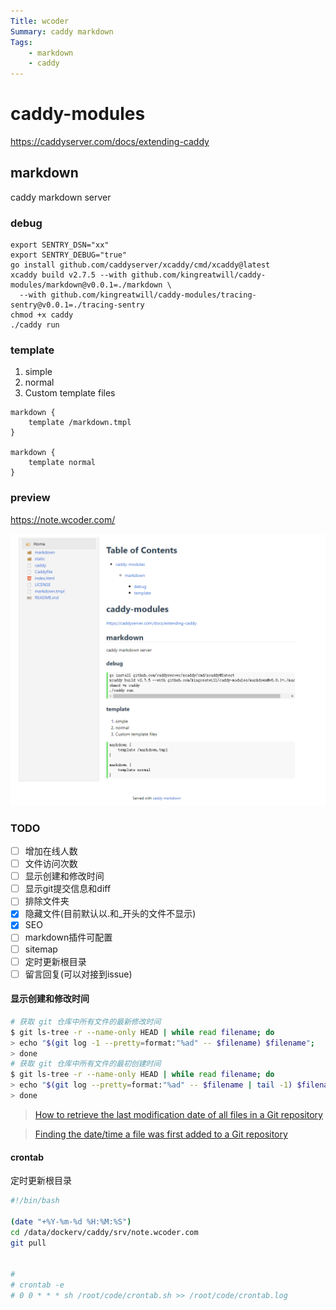 ```yaml
---
Title: wcoder 
Summary: caddy markdown
Tags:
    - markdown
    - caddy
---
```


# caddy-modules

https://caddyserver.com/docs/extending-caddy

## markdown
caddy markdown server

### debug


```
export SENTRY_DSN="xx"
export SENTRY_DEBUG="true"
go install github.com/caddyserver/xcaddy/cmd/xcaddy@latest
xcaddy build v2.7.5 --with github.com/kingreatwill/caddy-modules/markdown@v0.0.1=./markdown \
  --with github.com/kingreatwill/caddy-modules/tracing-sentry@v0.0.1=./tracing-sentry
chmod +x caddy
./caddy run
```

### template
1. simple
2. normal
3. Custom template files
```
markdown {
    template /markdown.tmpl
}

markdown {
    template normal
}
```

### preview

https://note.wcoder.com/

![](preview.png)

### TODO
- [ ] 增加在线人数
- [ ] 文件访问次数
- [ ] 显示创建和修改时间
- [ ] 显示git提交信息和diff
- [ ] 排除文件夹
- [x] 隐藏文件(目前默认以.和_开头的文件不显示)
- [x] SEO
- [ ] markdown插件可配置
- [ ] sitemap
- [ ] 定时更新根目录
- [ ] 留言回复(可以对接到issue)

#### 显示创建和修改时间
```bash
# 获取 git 仓库中所有文件的最新修改时间
$ git ls-tree -r --name-only HEAD | while read filename; do
> echo "$(git log -1 --pretty=format:"%ad" -- $filename) $filename";
> done
# 获取 git 仓库中所有文件的最初创建时间
$ git ls-tree -r --name-only HEAD | while read filename; do
> echo "$(git log --pretty=format:"%ad" -- $filename | tail -1) $filename";
> done
```

> [How to retrieve the last modification date of all files in a Git repository](https://serverfault.com/questions/401437/how-to-retrieve-the-last-modification-date-of-all-files-in-a-git-repository/401450#401450)

> [Finding the date/time a file was first added to a Git repository](https://stackoverflow.com/questions/2390199/finding-the-date-time-a-file-was-first-added-to-a-git-repository/2390382#2390382)

#### crontab
定时更新根目录
```sh
#!/bin/bash  

(date "+%Y-%m-%d %H:%M:%S")
cd /data/dockerv/caddy/srv/note.wcoder.com
git pull


# 
# crontab -e
# 0 0 * * * sh /root/code/crontab.sh >> /root/code/crontab.log
```

